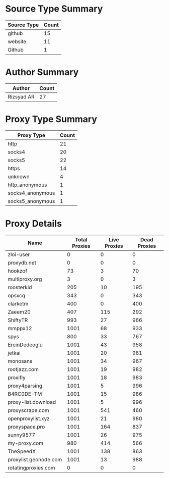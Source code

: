 # Source Type Summary

| Source Type | Count |
|-------------|-------|
| github | 15 |
| website | 11 |
| Github | 1 |


# Author Summary

| Author | Count |
|--------|-------|
| Rizsyad AR | 27 |


# Proxy Type Summary

| Proxy Type | Count |
|------------|-------|
| http | 21 |
| socks4 | 20 |
| socks5 | 22 |
| https | 14 |
| unknown | 4 |
| http_anonymous | 1 |
| socks4_anonymous | 1 |
| socks5_anonymous | 1 |


# Proxy Details

| Name | Total Proxies | Live Proxies | Dead Proxies |
|------|---------------|--------------|---------------|
| zloi-user | 0 | 0 | 0 |
| proxydb.net | 0 | 0 | 0 |
| hookzof | 73 | 3 | 70 |
| multiproxy.org | 3 | 0 | 3 |
| roosterkid | 205 | 10 | 195 |
| opsxcq | 343 | 0 | 343 |
| clarketm | 400 | 0 | 400 |
| Zaeem20 | 407 | 115 | 292 |
| ShiftyTR | 993 | 27 | 966 |
| mmppx12 | 1001 | 68 | 933 |
| spys | 800 | 33 | 767 |
| ErcinDedeoglu | 1001 | 43 | 958 |
| jetkai | 1001 | 20 | 981 |
| monosans | 1001 | 34 | 967 |
| rootjazz.com | 1001 | 19 | 982 |
| proxifly | 1001 | 18 | 983 |
| proxy4parsing | 1001 | 5 | 996 |
| B4RC0DE-TM | 1001 | 15 | 986 |
| proxy-list.download | 1001 | 5 | 996 |
| proxyscrape.com | 1001 | 541 | 460 |
| openproxylist.xyz | 1001 | 21 | 980 |
| proxyspace.pro | 1001 | 164 | 837 |
| sunny9577 | 1001 | 26 | 975 |
| my-proxy.com | 980 | 414 | 566 |
| TheSpeedX | 1001 | 138 | 863 |
| proxylist.geonode.com | 1001 | 13 | 988 |
| rotatingproxies.com | 0 | 0 | 0 |
